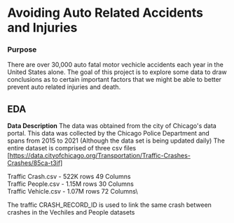 # Avoiding Auto Related Accidents and Injuries
### Purpose
There are over 30,000 auto fatal motor vechicle accidents each year in the United States alone.
The goal of this project is to explore some data to draw conclusions as to certain important factors that we might be able to better prevent auto related injuries and death.

## EDA

**Data Description**
The data was obtained from the city of Chicago's data portal. 
This data was collected by the Chicago Police Department and spans from 2015 to 2021 (Although the data set is being updated daily) 
The entire dataset is comprised of three csv files [https://data.cityofchicago.org/Transportation/Traffic-Crashes-Crashes/85ca-t3if]

Traffic Crash.csv - 522K rows 49 Columns \
Traffic People.csv - 1.15M rows 30 Columns\
Traffic Vehicle.csv - 1.07M rows 72 Columns\

The traffic CRASH_RECORD_ID is used to link the same crash between crashes in the Vechiles and People datasets

